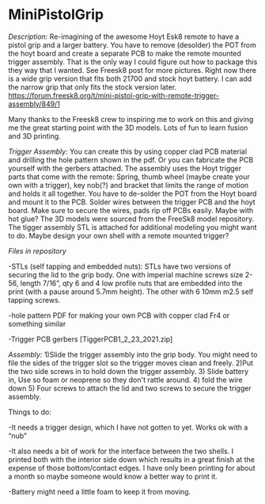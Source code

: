 # MiniPistolGrip

*Description:* Re-imagining of the awesome Hoyt Esk8 remote to have a pistol grip and a larger battery.  You have to remove (desolder) the POT from the hoyt board and create a separate PCB to make the remote mounted trigger assembly. That is the only way I could figure out how to package this they way that I wanted.  See Freesk8 post for more pictures. Right now there is a wide grip version that fits both 21700 and stock hoyt battery. I can add the narrow grip that only fits the stock version later. 
https://forum.freesk8.org/t/mini-pistol-grip-with-remote-trigger-assembly/849/1

Many thanks to the Freesk8 crew to inspiring me to work on this and giving me the great starting point with the 3D models. Lots of fun to learn fusion and 3D printing. 

*Trigger Assembly:*  You can create this by using copper clad PCB material and drilling the hole pattern shown in the pdf. Or you can fabricate the PCB yourself with the gerbers attached.  The assembly uses the Hoyt trigger parts that come with the remote:  Spring, thumb wheel (maybe create your own with a trigger), key nob(?) and bracket that limits the range of motion and holds it all together. You have to de-solder the POT from the Hoyt board and mount it to the PCB.  Solder wires between the trigger PCB and the hoyt board.  Make sure to secure the wires, pads rip off PCBs easily. Maybe with hot glue?  The 3D models were sourced from the FreeSk8 model repository. The tigger assembly STL is attached for additional modeling you might want to do.  Maybe design your own shell with a remote mounted trigger?  

*Files in repository* 

-STLs (self tapping and embedded nuts): STLs have two versions of securing the lid to the grip body.  One with imperial machine screws size 2-56, length 7/16”, qty 6 and 4 low profile nuts that are embedded into the print (with a pause around 5.7mm height).  The other with 6 10mm m2.5 self tapping screws. 

-hole pattern PDF for making your own PCB with copper clad Fr4 or something similar

-Trigger PCB gerbers [TiggerPCB1_2_23_2021.zip]

 

*Assembly:* 
1)Slide the trigger assembly into the grip body. You might need to file the sides of the trigger slot so the trigger moves clean and freely.
2)Put the two side screws in to hold down the trigger assembly. 
3) Slide battery in, Use so foam or neoprene so they don't rattle around. 
4) fold the wire down
5) Four screws to attach the lid and two screws to secure the trigger assembly.  



 

Things to do:

-It needs a trigger design, which I have not gotten to yet. Works ok with a “nub”

-It also needs a bit of work for the interface between the two shells. I printed both with the interior side down which results in a great finish at the expense of those bottom/contact edges. I have only been printing for about a month so maybe someone would know a better way to print it.

-Battery might need a little foam to keep it from moving.


